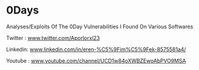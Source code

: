# 0Days
Analyses/Exploits Of The 0Day Vulnerabilities I Found On Various Softwares

Twitter : www.twitter.com/Aporlorxl23

Linkedin: www.linkedin.com/in/eren-%C5%9Fim%C5%9Fek-8575581a4/

Youtube : www.youtube.com/channel/UCD1w84oXWBZEwoAbPVO9MSA
